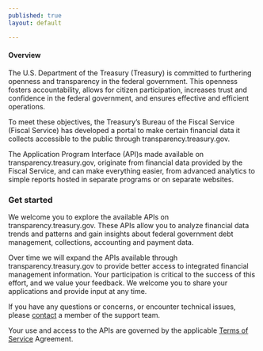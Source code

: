 ```yaml
---
published: true
layout: default

---
```

#### Overview

The U.S. Department of the Treasury (Treasury) is committed to furthering openness and transparency in the federal government. This openness fosters accountability, allows for citizen participation, increases trust and confidence in the federal government, and ensures effective and efficient operations.

To meet these objectives, the Treasury’s Bureau of the Fiscal Service (Fiscal Service) has developed a portal to make certain financial data it collects accessible to the public through transparency.treasury.gov.

The Application Program Interface (API)s made available on transparency.treasury.gov, originate from financial data provided by the Fiscal Service, and can make everything easier, from advanced analytics to simple reports hosted in separate programs or on separate websites.


###  Get started

We welcome you to explore the available APIs on transparency.treasury.gov. These APIs allow you to analyze financial data trends and patterns and gain insights about federal government debt management, collections, accounting and payment data.

Over time we will expand the APIs available through transparency.treasury.gov to provide better access to integrated financial management information. Your participation is critical to the success of this effort, and we value your feedback.  We welcome you to share your applications and provide input at any time.

If you have any questions or concerns, or encounter technical issues, please [contact](https://transparency.treasury.gov/contact) a member of the support team.  

Your use and access to the APIs are governed by the applicable [Terms of Service](https://transparency.treasury.gov/article/terms-of-service) Agreement.


<body id="overview"></body>
